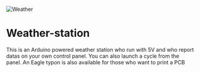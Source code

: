 ![Weather](https://cloud.githubusercontent.com/assets/8536299/8458376/1b288df2-2017-11e5-8351-ec1b2dabeae3.png)

Weather-station
===============

This is an Arduino powered weather station who run with 5V and who report datas on your own control panel.
You can also launch a cycle from the panel.
An Eagle typon is also available for those who want to print a PCB
